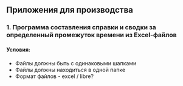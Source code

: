 ## Приложения для производства
### 1. Программа составления справки и сводки за определенный промежуток времени из Excel-файлов
#### Условия: 
- Файлы должны быть с одинаковыми шапками
- Файлы должны находиться в одной папке
- Формат файлов - excel / libre?